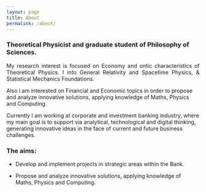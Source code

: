 ```yaml
---
layout: page
title: About
permalink: /about/
---
```


 
### Theoretical Physicist and graduate student of Philosophy of Sciences.

<p align="justify">
My research interest is focused on Economy and ontic characteristics of Theoretical Physics. I into General Relativity and Spacetime Physics, & Statistical Mechanics Foundations.

Also i am interested on Financial and Economic topics in order to propose and analyze innovative solutions, applying knowledge of Maths, Physics and Computing.
<br>

Currently I am working at corporate and investment banking industry, where my main goal is to support via analytical, technological and digital thinking, generating innovative ideas in the face of current and future business challenges. <br>

 
### The aims:<br>
<p align="justify">

- Develop and implement projects in strategic areas within the Bank.<br>


- Propose and analyze innovative solutions, applying knowledge of Maths, Physics and Computing.<br>

</p>
